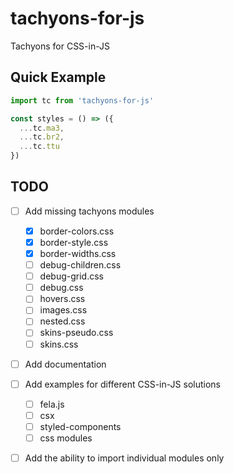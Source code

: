 # tachyons-for-js

Tachyons for CSS-in-JS

## Quick Example

```js
import tc from 'tachyons-for-js'

const styles = () => ({
  ...tc.ma3,
  ...tc.br2,
  ...tc.ttu
})
```

## TODO

- [ ] Add missing tachyons modules
  - [x] border-colors.css
  - [x] border-style.css
  - [x] border-widths.css
  - [ ] debug-children.css
  - [ ] debug-grid.css
  - [ ] debug.css
  - [ ] hovers.css
  - [ ] images.css
  - [ ] nested.css
  - [ ] skins-pseudo.css
  - [ ] skins.css

- [ ] Add documentation

- [ ] Add examples for different CSS-in-JS solutions
  - [ ] fela.js
  - [ ] csx
  - [ ] styled-components
  - [ ] css modules

- [ ] Add the ability to import individual modules only
